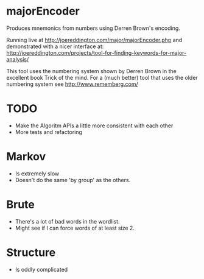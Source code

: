 # majorEncoder
Produces mnemonics from numbers using Derren Brown's encoding.  

Running live at http://joereddington.com/major/majorEncoder.php and demonstrated with a nicer interface at: http://joereddington.com/projects/tool-for-finding-keywords-for-major-analysis/ 



This tool uses the numbering system shown by Derren Brown in the excellent book Trick of the mind. For a (much better) tool that uses the older numbering system see http://www.rememberg.com/





# TODO 

* Make the Algoritm APIs a little more consistent with each other  
* More tests and refactoring 


# Markov 
  * Is extremely slow 
  * Doesn't do the same 'by group' as the others.

# Brute 
  * There's a lot of bad words in the wordlist. 
  * Might see if I can force words of at least size 2. 

# Structure 
* Is oddly complicated 
